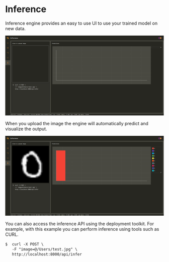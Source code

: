# Inference

Inference engine provides an easy to use UI to use your trained model on new data.

![5.1 Inference Engine](../.gitbook/assets/5.1.png)

When you upload the image the engine will automatically predict and visualize the output.

![5.2 Inference Result](../.gitbook/assets/5.2.png)

You can also access the inference API using the deployment toolkit. For example, with this example you can perform inference using tools such as CURL.

```text
$  curl -X POST \
   -F "image=@/Users/test.jpg" \
   http://localhost:8000/api/infer
```


